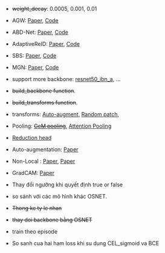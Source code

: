 - ~~weight_decay~~: 0.0005, 0.001, 0.01
- AGW: [Paper](https://arxiv.org/pdf/2001.04193.pdf), [Code](https://github.com/mangye16/ReID-Survey)
- ABD-Net: [Paper](https://arxiv.org/pdf/1908.01114.pdf), [Code](https://github.com/TAMU-VITA/ABD-Net)
- AdaptiveReID: [Paper](https://arxiv.org/pdf/2007.07875v1.pdf), [Code](https://github.com/nixingyang/AdaptiveReID)
- SBS: [Paper](https://arxiv.org/pdf/2006.02631.pdf), [Code](https://github.com/JDAI-CV/fast-reid/blob/master/MODEL_ZOO.md)
- MGN: [Paper](https://arxiv.org/pdf/1804.01438v1.pdf), [Code](https://github.com/GNAYUOHZ/ReID-MGN)
- support more backbone: [resnet50_ibn_a](https://github.com/XingangPan/IBN-Net), ...

- ~~build_backbone function~~.
- ~~build_transforms function~~.

- transforms: [Auto-augment](https://github.com/JDAI-CV/fast-reid/blob/ee634df2900996233473cb95a80029bd456cce97/fastreid/data/transforms/autoaugment.py#L495), [Random patch](https://github.com/JDAI-CV/fast-reid/blob/ee634df290/fastreid/data/transforms/transforms.py),

- Pooling: [~~GeM pooling~~](https://github.com/JDAI-CV/fast-reid/blob/46228ce946/fastreid/layers/gem_pool.py), [Attention Pooling](https://github.com/JDAI-CV/fast-reid/blob/46228ce946/fastreid/layers/attention.py)

- [Reduction head](https://github.com/JDAI-CV/fast-reid/blob/46228ce946/fastreid/modeling/heads/reduction_head.py)

- Auto-augmentation: [Paper](https://arxiv.org/pdf/1805.09501.pdf)

- Non-Local : [Paper](https://openaccess.thecvf.com/content_cvpr_2018/papers/Wang_Non-Local_Neural_Networks_CVPR_2018_paper.pdf), [Paper](https://arxiv.org/pdf/2001.04193.pdf)

- GradCAM: [Paper](https://arxiv.org/pdf/1610.02391.pdf)

- Thay đổi ngưỡng khi quyết định true or false

- so sánh với các mô hình khác OSNET.

- ~~Thong ke ty le nhan~~

- ~~thay doi backbone bằng OSNET~~

- train theo episode

- So sanh cua hai ham loss khi su dung CEL_sigmoid va BCE